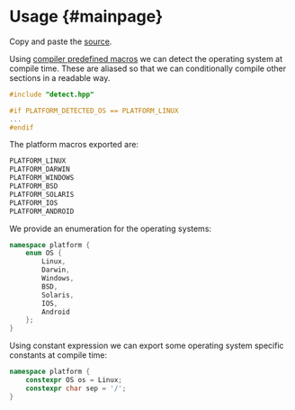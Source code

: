 # Usage {#mainpage}

Copy and paste the [source][raw].

Using [compiler predefined macros][macros] we can detect the operating system at compile time. These are aliased so that we can conditionally compile other sections in a readable way.

```cpp
#include "detect.hpp"

#if PLATFORM_DETECTED_OS == PLATFORM_LINUX
...
#endif
```

The platform macros exported are:

```cpp
PLATFORM_LINUX
PLATFORM_DARWIN
PLATFORM_WINDOWS
PLATFORM_BSD
PLATFORM_SOLARIS
PLATFORM_IOS
PLATFORM_ANDROID
```

We provide an enumeration for the operating systems:

```cpp
namespace platform {
    enum OS {
        Linux,
        Darwin,
        Windows,
        BSD,
        Solaris,
        IOS,
        Android
    };
}
```

Using constant expression we can export some operating system specific constants at compile time:

```cpp
namespace platform {
    constexpr OS os = Linux;
    constexpr char sep = '/';
}
```

<!-- External links -->

[raw]: https://raw.githubusercontent.com/JoelLefkowitz/detect/master/detect.hpp
[macros]: http://web.archive.org/web/20191012035921/http://nadeausoftware.com/articles/2012/01/c_c_tip_how_use_compiler_predefined_macros_detect_operating_system
